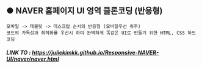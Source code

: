 ## ● NAVER 홈페이지 UI 영역 클론코딩 (반응형)

```
모바일 -> 테블릿 -> 데스크탑 순서의 반응형 (모바일우선 위주) 
코드의 가독성과 최적화를 우선시 하여 완벽하게 똑같은 UI로 만들기 위한 HTML, CSS 하드코딩 
```

##### LINK TO : https://juliekimkk.github.io/Responsive-NAVER-UI/naver/naver.html
